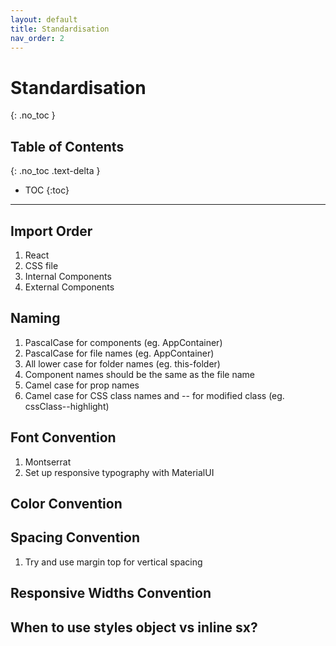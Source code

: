 ```yaml
---
layout: default
title: Standardisation
nav_order: 2
---
```


# Standardisation
{: .no_toc }

## Table of Contents
{: .no_toc .text-delta }

- TOC
{:toc}

---

## Import Order
1. React
1. CSS file
1. Internal Components
1. External Components

## Naming
1. PascalCase for components (eg. AppContainer)
1. PascalCase for file names (eg. AppContainer)
1. All lower case for folder names (eg. this-folder)
1. Component names should be the same as the file name
1. Camel case for prop names
1. Camel case for CSS class names and -- for modified class (eg. cssClass--highlight)

## Font Convention
1. Montserrat
1. Set up responsive typography with MaterialUI

## Color Convention

## Spacing Convention
1. Try and use margin top for vertical spacing

## Responsive Widths Convention

## When to use styles object vs inline sx?

